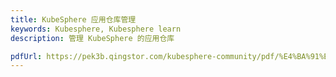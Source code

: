 ```yaml
---
title: KubeSphere 应用仓库管理
keywords: Kubesphere, Kubesphere learn
description: 管理 KubeSphere 的应用仓库

pdfUrl: https://pek3b.qingstor.com/kubesphere-community/pdf/%E4%BA%91%E5%8E%9F%E7%94%9F%E5%AE%9E%E6%88%98/Helm-Helm%E5%8F%8A%E5%BA%94%E7%94%A8%E4%BB%93%E5%BA%93%E7%AE%80%E4%BB%8B.pdf
---
```


